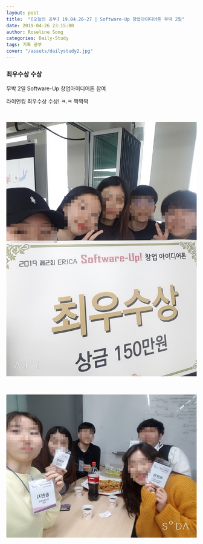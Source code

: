 ```yaml
---
layout: post
title:  "[오늘의 공부] 19.04.26-27 | Software-Up 창업아이디어톤 무박 2일"
date: 2019-04-26 23:15:00
author: Roseline Song
categories: Daily-Study
tags: 기록 공부
cover: "/assets/dailystudy2.jpg"
---
```


### 최우수상 수상 

무박 2일 Software-Up 창업아이디어톤 참여

라이언킹 최우수상 수상! ㅋ.ㅋ 짝짝짝

​<br>

<img src="/assets/images/190426_prize1.jpg">

​<br>

<img src="/assets/images/190426_prize2.jpg">


​<br>
<br>




